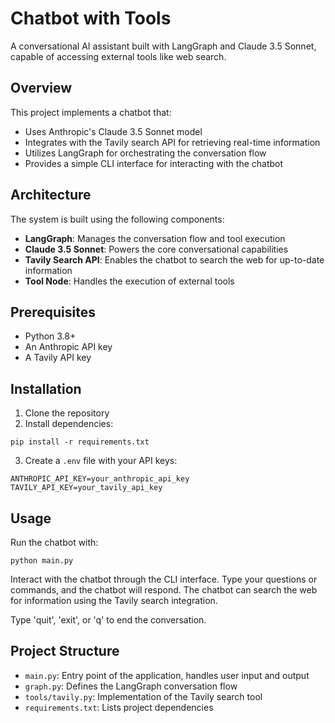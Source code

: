 # Chatbot with Tools

A conversational AI assistant built with LangGraph and Claude 3.5 Sonnet, capable of accessing external tools like web search.

## Overview

This project implements a chatbot that:
- Uses Anthropic's Claude 3.5 Sonnet model
- Integrates with the Tavily search API for retrieving real-time information
- Utilizes LangGraph for orchestrating the conversation flow
- Provides a simple CLI interface for interacting with the chatbot

## Architecture

The system is built using the following components:

- **LangGraph**: Manages the conversation flow and tool execution
- **Claude 3.5 Sonnet**: Powers the core conversational capabilities
- **Tavily Search API**: Enables the chatbot to search the web for up-to-date information
- **Tool Node**: Handles the execution of external tools

## Prerequisites

- Python 3.8+
- An Anthropic API key
- A Tavily API key

## Installation

1. Clone the repository
2. Install dependencies:
```
pip install -r requirements.txt
```
3. Create a `.env` file with your API keys:
```
ANTHROPIC_API_KEY=your_anthropic_api_key
TAVILY_API_KEY=your_tavily_api_key
```

## Usage

Run the chatbot with:
```
python main.py
```

Interact with the chatbot through the CLI interface. Type your questions or commands, and the chatbot will respond. The chatbot can search the web for information using the Tavily search integration.

Type 'quit', 'exit', or 'q' to end the conversation.

## Project Structure

- `main.py`: Entry point of the application, handles user input and output
- `graph.py`: Defines the LangGraph conversation flow
- `tools/tavily.py`: Implementation of the Tavily search tool
- `requirements.txt`: Lists project dependencies